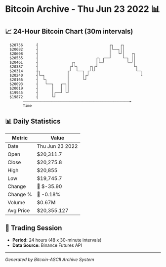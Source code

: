 # Bitcoin Archive - Thu Jun 23 2022 📊

## 📈 24-Hour Bitcoin Chart (30m intervals)

```
  $20756      ┤                                ┌┐   ┌┐         
  $20682      ┤                                │└──┐││         
  $20608      ┤                                │   └┘│   ┌┐    
  $20535      ┤                          ┌┐ ┌──┘     └─┐ ││    
  $20461      ┤               ┌┐         │└─┘          └─┘│    
  $20387      ┤              ┌┘└┐     ┌┐┌┘                └┐   
  $20314      ┼┐            ┌┘  └──┐ ┌┘└┘                  └─┐ 
  $20240      ┤└─┐          │      │┌┘                       └ 
  $20166      ┤  └┐         │      └┘                          
  $20093      ┤   └──┐   ┌─┐│                                  
  $20019      ┤      │   │ ││                                  
  $19945      ┤      │┌──┘ └┘                                  
  $19872      ┤      └┘                                        
        ────────────────────────────────────────────────→
        Time
```

## 📊 Daily Statistics

| Metric | Value |
|--------|-------|
| Date | Thu Jun 23 2022 |
| Open | $20,311.7 |
| Close | $20,275.8 |
| High | $20,855 |
| Low | $19,745.7 |
| Change | 🔴 $-35.90 |
| Change % | 🔴 -0.18% |
| Volume | $0.67M |
| Avg Price | $20,355.127 |

## 📅 Trading Session

- **Period:** 24 hours (48 x 30-minute intervals)
- **Data Source:** Binance Futures API

---
*Generated by Bitcoin-ASCII Archive System*
